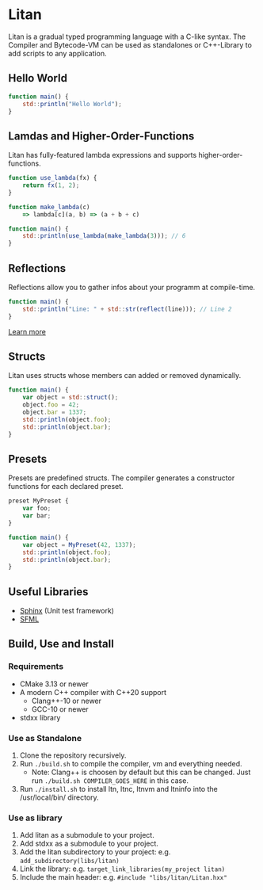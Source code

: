 # Litan

Litan is a gradual typed programming language with a C-like syntax.
The Compiler and Bytecode-VM can be used as standalones or C++-Library to add scripts to any application.

## Hello World

```js
function main() {
    std::println("Hello World");
}
```

## Lamdas and Higher-Order-Functions

Litan has fully-featured lambda expressions and supports higher-order-functions.

```js
function use_lambda(fx) {
    return fx(1, 2);
}

function make_lambda(c) 
    => lambda[c](a, b) => (a + b + c)

function main() {
    std::println(use_lambda(make_lambda(3))); // 6
}
```

## Reflections

Reflections allow you to gather infos about your programm at compile-time.

```js
function main() {
    std::println("Line: " + std::str(reflect(line))); // Line 2
}
```

[Learn more](/doc/language/Reflection.md)

## Structs

Litan uses structs whose members can added or removed dynamically.

```js
function main() {
    var object = std::struct();
    object.foo = 42;
    object.bar = 1337;
    std::println(object.foo);
    std::println(object.bar);
}
```

## Presets

Presets are predefined structs. The compiler generates a constructor functions for each declared preset.

```js 
preset MyPreset {
    var foo;
    var bar;
}

function main() {
    var object = MyPreset(42, 1337);
    std::println(object.foo);
    std::println(object.bar);
}
```

## Useful Libraries

- [Sphinx](https://github.com/JeneLitsch/Sphinx) (Unit test framework)
- [SFML](https://github.com/JeneLitsch/Litan-SFML)

## Build, Use and Install

### Requirements

- CMake 3.13 or newer
- A modern C++ compiler with C++20 support
  - Clang++-10 or newer
  - GCC-10 or newer
- stdxx library

### Use as Standalone

1. Clone the repository recursively.
2. Run `./build.sh` to compile the compiler, vm and everything needed. 
   - Note: Clang++ is choosen by default but this can be changed.
Just run `./build.sh COMPILER_GOES_HERE` in this case.
3. Run `./install.sh` to install ltn, ltnc, ltnvm and ltninfo into the /usr/local/bin/ directory.

### Use as library

1. Add litan as a submodule to your project.
2. Add stdxx as a submodule to your project.
3. Add the litan subdirectory to your project: e.g. `add_subdirectory(libs/litan)`
4. Link the library: e.g. `target_link_libraries(my_project litan)`
5. Include the main header: e.g. `#include "libs/litan/Litan.hxx"`
